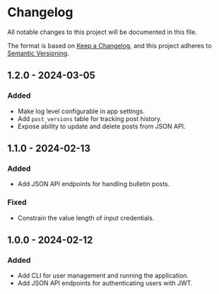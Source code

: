 # Changelog

All notable changes to this project will be documented in this file.

The format is based on [Keep a Changelog](https://keepachangelog.com/en/1.0.0/),
and this project adheres to [Semantic Versioning](https://semver.org/spec/v2.0.0.html).

## 1.2.0 - 2024-03-05

### Added

- Make log level configurable in app settings.
- Add `post_versions` table for tracking post history.
- Expose ability to update and delete posts from JSON API.

## 1.1.0 - 2024-02-13

### Added

- Add JSON API endpoints for handling bulletin posts.

### Fixed

- Constrain the value length of input credentials.

## 1.0.0 - 2024-02-12

### Added

- Add CLI for user management and running the application.
- Add JSON API endpoints for authenticating users with JWT.
